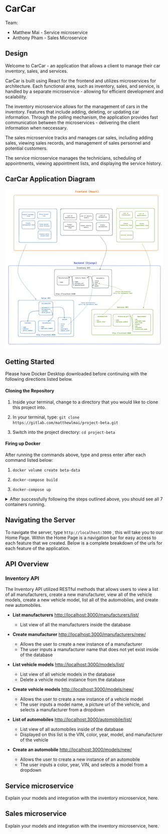 # CarCar

Team:

* Matthew Mai - Service microservice
* Anthony Pham - Sales Microservice

## Design

Welcome to CarCar - an application that allows a client to manage their car inventory, sales, and services.

CarCar is built using React for the frontend and utilizes microservices for architecture. Each functional area, such as inventory, sales, and service, is handled by a separate microservice - allowing for efficient development and scalability.

The inventory microservice allows for the management of cars in the inventory. Features that include adding, deleting, or updating car information. Through the polling mechanism, the application provides fast communication between the microservices - delivering the client information when neccessary.

The sales microservice tracks and manages car sales, including adding sales, viewing sales records, and management of sales personnel and potential customers.

The service microservice manages the technicians, scheduling of appointments, viewing appointment lists, and displaying the service history.

## CarCar Application Diagram

![CarCar Application Diagram](project-beta-diagram.png)

## Getting Started

Please have Docker Desktop downloaded before continuing with the following directions listed below.

#### Cloning the Repository

1. Inside your terminal, change to a directory that you would like to clone this project into.

2. In your terminal, type: ```git clone https://gitlab.com/matthewlmai/project-beta.git```

3. Switch into the project directory: ```cd project-beta```

#### Firing up Docker

After running the commands above, type and press enter after each command listed below:

1. ```docker volume create beta-data```

2. ```docker-compose build```

3. ```docker-compose up```

<details>
  <summary markdown="span">After successfully following the steps outlined above, you should see all 7 containers running.</summary>

![Successful Docker containers](successful-docker.png)
</details>

## Navigating the Server

To navigate the server, type ```http://localhost:3000``` , this will take you to our Home Page. Within the Home Page is a navigation bar for easy access to each feature that we created. Below is a complete breakdown of the urls for each feature of the application.

## API Overview

### Inventory API

The Inventory API utilized RESTful methods that allows users to view a list of all manufacturers, create a new manufacturer, view all of the vehicle models, create a new vehicle model, list all of the automobiles, and create new automobiles.

- **List manufacturers** [http://localhost:3000/manufacturers/list/](link)
    -  List view of all the manufacturers inside the database

- **Create manufacturer** [http://localhost:3000/manufacturers/new/](link)
    - Allows the user to create a new instance of a manufacturer
    - The user inputs a manufacturer name that does not yet exist inside of the database

- **List vehicle models** [http://localhost:3000/models/list/](link)
    - List view of all vehicle models in the database
    - Delete a vehicle model instance from the database

- **Create vehicle models** [http://localhost:3000/models/new/](link)
    - Allows the user to create a new instance of a vehicle model
    - The user inputs a model name, a picture url of the vehicle, and selects a manufacturer from a dropdown

- **List of automobiles** [http://localhost:3000/automobile/list/](link)
    - List view of all automobiles inside of the database
    - Displayed on this list is the VIN, color, year, model, and manufacturer of the vehicle

- **Create an automobile** [http://localhost:3000/models/new/](link)
    - Allows the user to create a new instance of an automobile
    - The user inputs a color, year, VIN, and selects a model from a dropdown


## Service microservice

Explain your models and integration with the inventory
microservice, here.

## Sales microservice

Explain your models and integration with the inventory
microservice, here.
